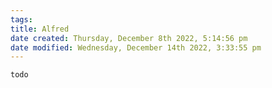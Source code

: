 ```yaml
---
tags: 
title: Alfred
date created: Thursday, December 8th 2022, 5:14:56 pm
date modified: Wednesday, December 14th 2022, 3:33:55 pm
---
```


`todo`